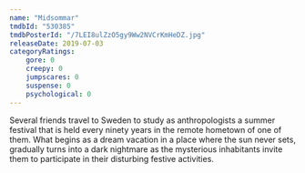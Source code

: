```yaml
---
name: "Midsommar"
tmdbId: "530385"
tmdbPosterId: "/7LEI8ulZzO5gy9Ww2NVCrKmHeDZ.jpg"
releaseDate: 2019-07-03
categoryRatings:
    gore: 0
    creepy: 0
    jumpscares: 0
    suspense: 0
    psychological: 0
---
```

Several friends travel to Sweden to study as anthropologists a summer festival that is held every ninety years in the remote hometown of one of them. What begins as a dream vacation in a place where the sun never sets, gradually turns into a dark nightmare as the mysterious inhabitants invite them to participate in their disturbing festive activities.
